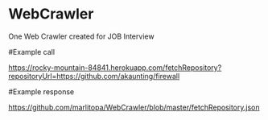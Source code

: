 # WebCrawler
One Web Crawler created for  JOB Interview

#Example call

https://rocky-mountain-84841.herokuapp.com/fetchRepository?repositoryUrl=https://github.com/akaunting/firewall

#Example response 

https://github.com/marlitopa/WebCrawler/blob/master/fetchRepository.json
